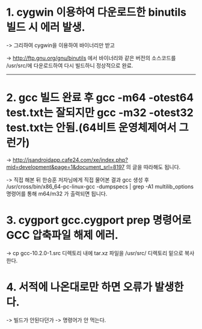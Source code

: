 # 1. cygwin 이용하여 다운로드한 binutils 빌드 시 에러 발생.
-> 그리하여 cygwin을 이용하여 바이너리만 받고

-> http://ftp.gnu.org/gnu/binutils 에서 바이너리와 같은 버전의 소스코드를 /usr/src/에 다운로드하여 다시 빌드하니 정상적으로 완료.

---

# 2. gcc 빌드 완료 후 gcc -m64 -otest64 test.txt는 잘되지만 gcc -m32 -otest32 test.txt는 안됨.(64비트 운영체제여서 그런가)
-> http://jsandroidapp.cafe24.com/xe/index.php?mid=development&page=1&document_srl=8197 의 글을 따라해도 됩니다.

-> 직접 해본 뒤 한승훈 저자님에게 직접 물어본 결과 gcc 생성 후 /usr/cross/bin/x86_64-pc-linux-gcc -dumpspecs | grep -A1 multilib_options 명령어를 통해 m64/m32 가 출력되면 됩니다.

# 3. cygport gcc.cygport prep 명령어로 GCC 압축파일 해제 에러.
-> cp gcc-10.2.0-1.src 디렉토리 내에 tar.xz 파일을 /usr/src/ 디렉토리 밑으로 복사한다.

# 4. 서적에 나온대로만 하면 오류가 발생한다.
-> 빌드가 안된다던가
-> 명령어가 안 먹는다.
